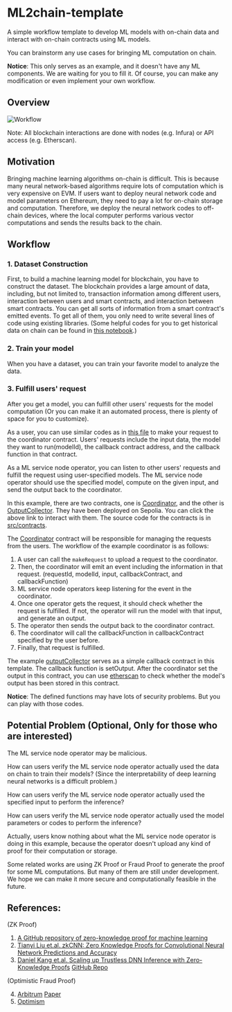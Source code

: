 # ML2chain-template

A simple workflow template to develop ML models with on-chain data and interact with on-chain contracts using ML models.

You can brainstorm any use cases for bringing ML computation on chain.

**Notice**: This only serves as an example, and it doesn't have any ML components. We are waiting for you to fill it. Of course, you can make any modification or even implement your own workflow.

## Overview

![Workflow](fig/workflow.png)

Note: All blockchain interactions are done with nodes (e.g. Infura) or API access (e.g. Etherscan).

## Motivation

Bringing machine learning algorithms on-chain is difficult. This is because many neural network-based algorithms require lots of computation which is very expensive on EVM. If users want to deploy neural network code and model parameters on Ethereum, they need to pay a lot for on-chain storage and computation. Therefore, we deploy the neural network codes to off-chain devices, where the local computer performs various vector computations and sends the results back to the chain.

## Workflow

### 1. Dataset Construction

First, to build a machine learning model for blockchain, you have to construct the dataset. The blockchain provides a large amount of data, including, but not limited to, transaction information among different users, interaction between users and smart contracts, and interaction between smart contracts. You can get all sorts of information from a smart contract's emitted events. To get all of them, you only need to write several lines of code using existing libraries. (Some helpful codes for you to get historical data on chain can be found in [this notebook](src/utils/get_data.ipynb).)

### 2. Train your model

When you have a dataset, you can train your favorite model to analyze the data.

### 3. Fulfill users' request

After you get a model, you can fulfill other users' requests for the model computation (Or you can make it an automated process, there is plenty of space for you to customize). 

As a user, you can use similar codes as in [this file](src/utils/user.ipynb) to make your request to the coordinator contract. Users' requests include the input data, the model they want to run(modelId), the callback contract address, and the callback function in that contract.

As a ML service node operator, you can listen to other users' requests and fulfill the request using user-specified models. The ML service node operator should use the specified model, compute on the given input, and send the output back to the coordinator.

In this example, there are two contracts, one is [Coordinator](https://sepolia.etherscan.io/address/0x1B42d9Ba11180Db82C5fd902a40D769987fF1c3B), and the other is [OutputCollector](https://sepolia.etherscan.io/address/0x7f8A0D82d1f14D0976bE8AaAb0C885e3Be154c43). They have been deployed on Sepolia. You can click the above link to interact with them. The source code for the contracts is in [src/contracts](src/contracts/).

The [Coordinator](src/contracts/coordinator.sol) contract will be responsible for managing the requests from the users. The workflow of the example coordinator is as follows:

1. A user can call the `makeRequest` to upload a request to the coordinator. 
2. Then, the coordinator will emit an event including the information in that request. (requestId, modelId, input, callbackContract, and callbackFunction)
3. ML service node operators keep listening for the event in the coordinator.
4. Once one operator gets the request, it should check whether the request is fulfilled. If not, the operator will run the model with that input, and generate an output.
5. The operator then sends the output back to the coordinator contract.
6. The coordinator will call the callbackFunction in callbackContract specified by the user before.
7. Finally, that request is fulfilled. 

The example [outputCollector](src/contracts/outputCollector.sol) serves as a simple callback contract in this template. The callback function is setOutput. After the coordinator set the output in this contract, you can use [etherscan](https://sepolia.etherscan.io/address/0x7f8A0D82d1f14D0976bE8AaAb0C885e3Be154c43#readContract) to check whether the model's output has been stored in this contract.

**Notice**: The defined functions may have lots of security problems. But you can play with those codes.

## Potential Problem (Optional, Only for those who are interested)

The ML service node operator may be malicious. 

How can users verify the ML service node operator actually used the data on chain to train their models? (Since the interpretability of deep learning neural networks is a difficult problem.)

How can users verify the ML service node operator actually used the specified input to perform the inference?

How can users verify the ML service node operator actually used the model parameters or codes to perform the inference?

Actually, users know nothing about what the ML service node operator is doing in this example, because the operator doesn't upload any kind of proof for their computation or storage. 

Some related works are using ZK Proof or Fraud Proof to generate the proof for some ML computations. But many of them are still under development. We hope we can make it more secure and computationally feasible in the future.

## References:

(ZK Proof)

1. [A GitHub repository of zero-knowledge proof for machine learning](https://github.com/worldcoin/awesome-zkml)
2. [Tianyi Liu et.al. zkCNN: Zero Knowledge Proofs for Convolutional Neural Network Predictions and Accuracy](https://eprint.iacr.org/2021/673)
3. [Daniel Kang et.al. Scaling up Trustless DNN Inference with Zero-Knowledge Proofs](https://arxiv.org/abs/2210.08674)    [GitHub Repo](https://github.com/ddkang/zkml)

(Optimistic Fraud Proof)

4. [Arbitrum](https://arbitrum.io/) [Paper](https://www.usenix.org/system/files/conference/usenixsecurity18/sec18-kalodner.pdf)
5. [Optimism](https://www.optimism.io/)

